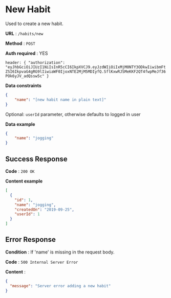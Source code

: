 # New Habit

Used to create a new habit.

**URL** : `/habits/new`

**Method** : `POST`

**Auth required** : YES

`header: {
  "authorization": "eyJhbGciOiJIUzI1NiIsInR5cCI6IkpXVCJ9.eyJzdWIiOiIxMjM0NTY3ODkwIiwibmFtZSI6IkpvaG4gRG9lIiwiaWF0IjoxNTE2MjM5MDIyfQ.SflKxwRJSMeKKF2QT4fwpMeJf36POk6yJV_adQssw5c"
}`

**Data constraints**

```json
{
    "name": "[new habit name in plain text]"
}
```

Optional: `userId` parameter, otherwise defaults to logged in user

**Data example**

```json
{
    "name": "jogging"
}
```

## Success Response

**Code** : `200 OK`

**Content example**

```json
[
  {
    "id": 1,
    "name": "jogging",
    "createdOn": "2019-09-25",
    "userId": 1
  }
]
```

## Error Response

**Condition** : If 'name' is missing in the request body.

**Code** : `500 Internal Server Error`

**Content** :

```json
{
  "message": "Server error adding a new habit"
}
```
